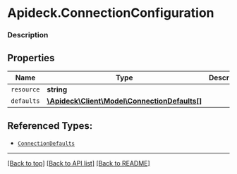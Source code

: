 # Apideck.ConnectionConfiguration

### Description

## Properties
Name | Type | Description | Notes
------------ | ------------- | ------------- | -------------
`resource` | **string** |  | [optional] 
`defaults` | [**\Apideck\Client\Model\ConnectionDefaults[]**](ConnectionDefaults.md) |  | [optional] 





## Referenced Types:

* [`ConnectionDefaults`](ConnectionDefaults.md)

---

[[Back to top]](#) [[Back to API list]](../../../../README.md#documentation-for-api-endpoints) [[Back to README]](../../../../README.md)


